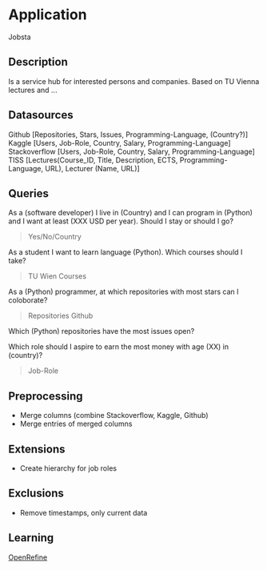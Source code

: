 # Application

Jobsta

## Description

Is a service hub for interested persons and companies. Based on TU Vienna lectures and ...



## Datasources

Github [Repositories, Stars, Issues, Programming-Language, (Country?)]
Kaggle [Users, Job-Role, Country, Salary, Programming-Language]
Stackoverflow [Users, Job-Role, Country, Salary, Programming-Language]
TISS [Lectures(Course_ID, Title, Description, ECTS, Programming-Language, URL), Lecturer (Name, URL)]


## Queries

As a (software developer) I live in (Country) and I can program in (Python) and I want at least (XXX USD per year). Should I stay or should I go?
> Yes/No/Country

As a student I want to learn language (Python). Which courses should I take?
> TU Wien Courses

As a (Python) programmer, at which repositories with most stars can I coloborate?
> Repositories Github

Which (Python) repositories have the most issues open?
> 

Which role should I aspire to earn the most money with age (XX) in (country)?
> Job-Role




## Preprocessing

- Merge columns (combine Stackoverflow, Kaggle, Github)
- Merge entries of merged columns


## Extensions

- Create hierarchy for job roles


## Exclusions

- Remove timestamps, only current data 

## Learning

[OpenRefine](https://www.youtube.com/watch?v=XdpzmGxA33U)